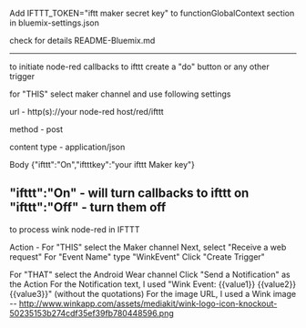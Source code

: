
Add IFTTT_TOKEN="iftt maker secret key"
to     functionGlobalContext section
in bluemix-settings.json

check for details README-Bluemix.md

---------------------------------------------------
to initiate node-red callbacks to ifttt create a "do" button or any other trigger

for "THIS" select maker channel and use following settings


url - http(s)://your node-red host/red/ifttt

method - post

content type - application/json

Body
{"ifttt":"On","iftttkey":"your ifttt Maker key"}

"ifttt":"On" - will turn callbacks to ifttt on
"ifttt":"Off" - turn them off
------------------------------------------------------------

to process wink node-red in IFTTT

Action - 
For "THIS" select the Maker channel
Next, select "Receive a web request"
For "Event Name" type "WinkEvent"
Click "Create Trigger"

For "THAT" select the Android Wear channel
Click "Send a Notification" as the Action
For the Notification text, I used "Wink Event: {{value1}} {{value2}} {{value3}}" (without the quotations)
For the image URL, I used a Wink image -- http://www.winkapp.com/assets/mediakit/wink-logo-icon-knockout-50235153b274cdf35ef39fb780448596.png
